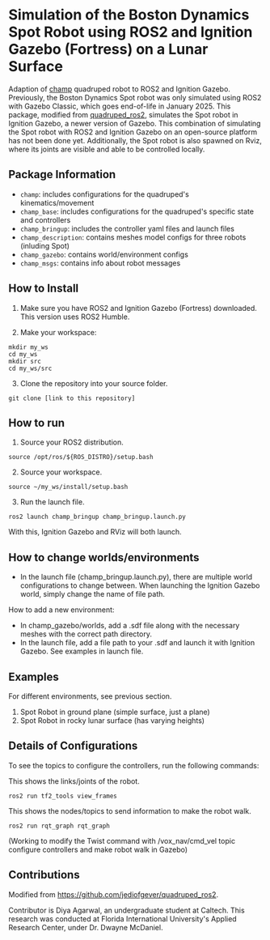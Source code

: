 # Simulation of the Boston Dynamics Spot Robot using ROS2 and Ignition Gazebo (Fortress) on a Lunar Surface

Adaption of [champ](https://github.com/chvmp/champ) quadruped robot to ROS2 and Ignition Gazebo. Previously, the Boston Dynamics Spot robot was only simulated using ROS2 with Gazebo Classic, which goes end-of-life in January 2025. This package, modified from [quadruped_ros2](https://github.com/jediofgever/quadruped_ros2), simulates the Spot robot in Ignition Gazebo, a newer version of Gazebo. This combination of simulating the Spot robot with ROS2 and Ignition Gazebo on an open-source platform has not been done yet. Additionally, the Spot robot is also spawned on Rviz, where its joints are visible and able to be controlled locally.

## Package Information
- `champ`: includes configurations for the quadruped's kinematics/movement
- `champ_base`: includes configurations for the quadruped's specific state and controllers
- `champ_bringup`: includes the controller yaml files and launch files
- `champ_description`: contains meshes model configs for three robots (inluding Spot)
- `champ_gazebo`: contains world/environment configs
- `champ_msgs`: contains info about robot messages

## How to Install

1. Make sure you have ROS2 and Ignition Gazebo (Fortress) downloaded. This version uses ROS2 Humble.

2. Make your workspace: 
```
mkdir my_ws
cd my_ws
mkdir src
cd my_ws/src
```

3. Clone the repository into your source folder.
```
git clone [link to this repository]
```

## How to run
1. Source your ROS2 distribution. 
```
source /opt/ros/${ROS_DISTRO}/setup.bash
```

2. Source your workspace.
```
source ~/my_ws/install/setup.bash
```

3. Run the launch file.
```
ros2 launch champ_bringup champ_bringup.launch.py
```
With this, Ignition Gazebo and RViz will both launch.

## How to change worlds/environments
- In the launch file (champ_bringup.launch.py), there are multiple world configurations to change between. When launching the Ignition Gazebo world, simply change the name of file path.

How to add a new environment:
- In champ_gazebo/worlds, add a .sdf file along with the necessary meshes with the correct path directory.
- In the launch file, add a file path to your .sdf and launch it with Ignition Gazebo. See examples in launch file.

## Examples
For different environments, see previous section.

1. Spot Robot in ground plane (simple surface, just a plane)
2. Spot Robot in rocky lunar surface (has varying heights)

## Details of Configurations
To see the topics to configure the controllers, run the following commands:

This shows the links/joints of the robot.

```
ros2 run tf2_tools view_frames
```

This shows the nodes/topics to send information to make the robot walk.
```
ros2 run rqt_graph rqt_graph
```
(Working to modify the Twist command with /vox_nav/cmd_vel topic configure controllers and make robot walk in Gazebo)

## Contributions
Modified from https://github.com/jediofgever/quadruped_ros2.

Contributor is Diya Agarwal, an undergraduate student at Caltech. This research was conducted at Florida International University's Applied Research Center, under Dr. Dwayne McDaniel.